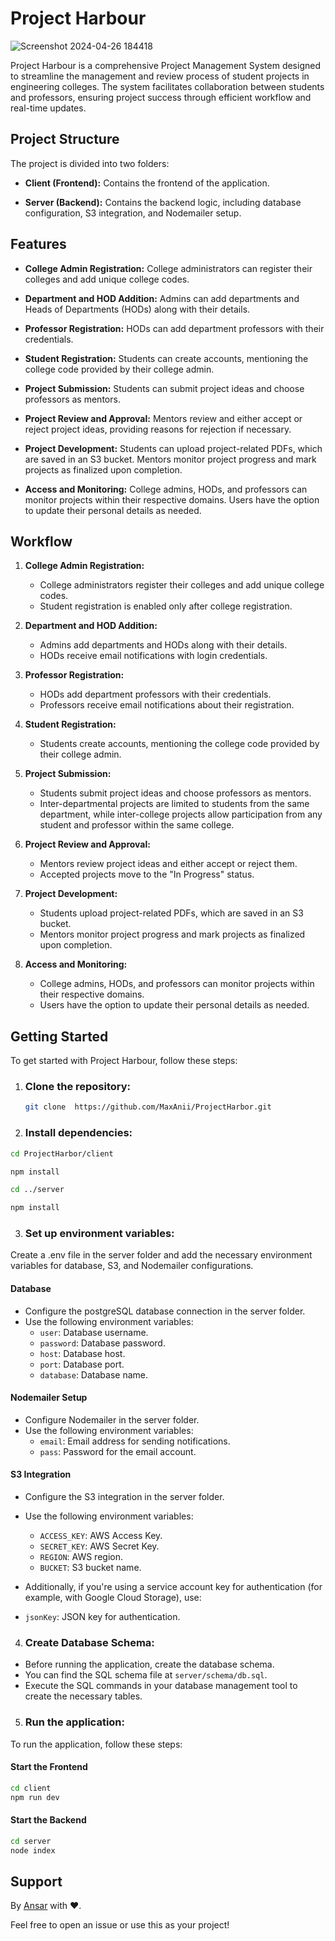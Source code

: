 # Project Harbour
![Screenshot 2024-04-26 184418](https://github.com/MaxAnii/ProjectHarbor/assets/96937469/47cee345-043d-488a-8268-db8ffbd6fd24)


Project Harbour is a comprehensive Project Management System designed to streamline the management and review process of student projects in engineering colleges. The system facilitates collaboration between students and professors, ensuring project success through efficient workflow and real-time updates.

## Project Structure

The project is divided into two folders:

- **Client (Frontend):** Contains the frontend of the application.
  
- **Server (Backend):** Contains the backend logic, including database configuration, S3 integration, and Nodemailer setup.

## Features

- **College Admin Registration:** College administrators can register their colleges and add unique college codes.
  
- **Department and HOD Addition:** Admins can add departments and Heads of Departments (HODs) along with their details.
  
- **Professor Registration:** HODs can add department professors with their credentials.
  
- **Student Registration:** Students can create accounts, mentioning the college code provided by their college admin.
  
- **Project Submission:** Students can submit project ideas and choose professors as mentors.
  
- **Project Review and Approval:** Mentors review and either accept or reject project ideas, providing reasons for rejection if necessary.
  
- **Project Development:** Students can upload project-related PDFs, which are saved in an S3 bucket. Mentors monitor project progress and mark projects as finalized upon completion.
  
- **Access and Monitoring:** College admins, HODs, and professors can monitor projects within their respective domains. Users have the option to update their personal details as needed.

## Workflow

1. **College Admin Registration:**
   - College administrators register their colleges and add unique college codes.
   - Student registration is enabled only after college registration.

2. **Department and HOD Addition:**
   - Admins add departments and HODs along with their details.
   - HODs receive email notifications with login credentials.

3. **Professor Registration:**
   - HODs add department professors with their credentials.
   - Professors receive email notifications about their registration.

4. **Student Registration:**
   - Students create accounts, mentioning the college code provided by their college admin.

5. **Project Submission:**
   - Students submit project ideas and choose professors as mentors.
   - Inter-departmental projects are limited to students from the same department, while inter-college projects allow participation from any student and professor within the same college.

6. **Project Review and Approval:**
   - Mentors review project ideas and either accept or reject them.
   - Accepted projects move to the "In Progress" status.

7. **Project Development:**
   - Students upload project-related PDFs, which are saved in an S3 bucket.
   - Mentors monitor project progress and mark projects as finalized upon completion.

8. **Access and Monitoring:**
   - College admins, HODs, and professors can monitor projects within their respective domains.
   - Users have the option to update their personal details as needed.





## Getting Started

To get started with Project Harbour, follow these steps:

1. ### Clone the repository:
   ```bash
   git clone  https://github.com/MaxAnii/ProjectHarbor.git

2. ### Install dependencies: 
 
  ```bash
  cd ProjectHarbor/client
  ```
  ```bash
  npm install
  ```
  ```bash
  cd ../server
  ```
  ```bash
  npm install
```

3. ### Set up environment variables:

Create a .env file in the server folder and add the necessary environment variables for database, S3, and Nodemailer configurations.
 #### Database

- Configure the postgreSQL database connection in the server folder.
- Use the following environment variables:
  - `user`: Database username.
  - `password`: Database password.
  - `host`: Database host.
  - `port`: Database port.
  - `database`: Database name.

#### Nodemailer Setup

- Configure Nodemailer in the server folder.
- Use the following environment variables:
  - `email`: Email address for sending notifications.
  - `pass`: Password for the email account.

#### S3 Integration

- Configure the S3 integration in the server folder.
- Use the following environment variables:
  - `ACCESS_KEY`: AWS Access Key.
  - `SECRET_KEY`: AWS Secret Key.
  - `REGION`: AWS region.
  - `BUCKET`: S3 bucket name.

- Additionally, if you're using a service account key for authentication (for example, with Google Cloud Storage), use:
- `jsonKey`: JSON key for authentication.

4. ### Create Database Schema:

- Before running the application, create the database schema.
- You can find the SQL schema file at `server/schema/db.sql`.
- Execute the SQL commands in your database management tool to create the necessary tables.



5. ### Run the application:

To run the application, follow these steps:

#### Start the Frontend

```bash
cd client
npm run dev
```
#### Start the Backend

```bash
cd server
node index
```

## Support

By [Ansar](https://github.com/MaxAnii) with ❤️.

Feel free to open an issue or use this as your project!
